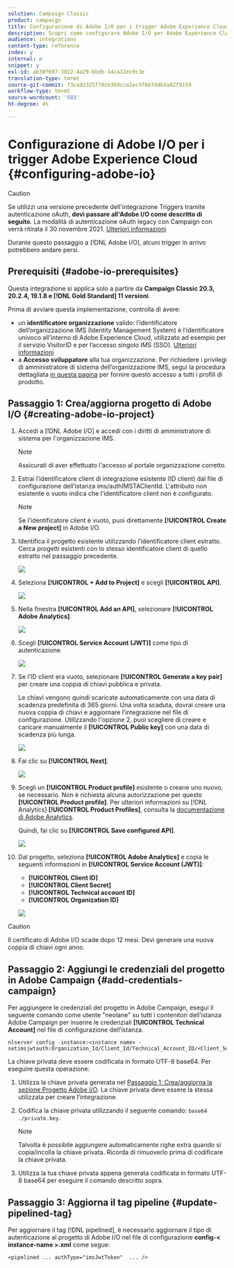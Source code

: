 ```yaml
---
solution: Campaign Classic
product: campaign
title: Configurazione di Adobe I/O per i trigger Adobe Experience Cloud
description: Scopri come configurare Adobe I/O per Adobe Experience Cloud Triggers
audience: integrations
content-type: reference
index: y
internal: n
snippet: y
exl-id: ab30f697-3022-4a29-bbdb-14ca12ec9c3e
translation-type: tm+mt
source-git-commit: f3ca92325f70cb3b9cca1ec5f6b7ddb5a02f9159
workflow-type: tm+mt
source-wordcount: '583'
ht-degree: 4%

---
```


# Configurazione di Adobe I/O per i trigger Adobe Experience Cloud {#configuring-adobe-io}

>[!CAUTION]
>
>Se utilizzi una versione precedente dell&#39;integrazione Triggers tramite autenticazione oAuth, **devi passare all&#39;Adobe I/O come descritto di seguito**. La modalità di autenticazione oAuth legacy con Campaign con verrà ritirata il 30 novembre 2021. [Ulteriori informazioni](https://experienceleaguecommunities.adobe.com/t5/adobe-analytics-discussions/adobe-analytics-legacy-api-end-of-life-notice/td-p/385411)
>
>Durante questo passaggio a [!DNL Adobe I/O], alcuni trigger in arrivo potrebbero andare persi.

## Prerequisiti {#adobe-io-prerequisites}

Questa integrazione si applica solo a partire da **Campaign Classic 20.3, 20.2.4, 19.1.8 e [!DNL Gold Standard] 11 versioni**.

Prima di avviare questa implementazione, controlla di avere:

* un **identificatore organizzazione** valido: l’identificatore dell’organizzazione IMS (Identity Management System) è l’identificatore univoco all’interno di Adobe Experience Cloud, utilizzato ad esempio per il servizio VisitorID e per l’accesso singolo IMS (SSO). [Ulteriori informazioni](https://experienceleague.adobe.com/docs/core-services/interface/manage-users-and-products/organizations.html)
* a **Accesso sviluppatore** alla tua organizzazione.  Per richiedere i privilegi di amministratore di sistema dell’organizzazione IMS, segui la procedura dettagliata [in questa pagina](https://helpx.adobe.com/enterprise/admin-guide.html/enterprise/using/manage-developers.ug.html) per fornire questo accesso a tutti i profili di prodotto.

## Passaggio 1: Crea/aggiorna progetto di Adobe I/O {#creating-adobe-io-project}

1. Accedi a [!DNL Adobe I/O] e accedi con i diritti di amministratore di sistema per l&#39;organizzazione IMS.

   >[!NOTE]
   >
   > Assicurati di aver effettuato l&#39;accesso al portale organizzazione corretto.

1. Estrai l’identificatore client di integrazione esistente (ID client) dal file di configurazione dell’istanza ims/authIMSTAClientId. L&#39;attributo non esistente o vuoto indica che l&#39;identificatore client non è configurato.

   >[!NOTE]
   >
   >Se l&#39;identificatore client è vuoto, puoi direttamente **[!UICONTROL Create a New project]** in Adobe I/O.

1. Identifica il progetto esistente utilizzando l’identificatore client estratto. Cerca progetti esistenti con lo stesso identificatore client di quello estratto nel passaggio precedente.

   ![](assets/do-not-localize/adobe_io_8.png)

1. Seleziona **[!UICONTROL + Add to Project]** e scegli **[!UICONTROL API]**.

   ![](assets/do-not-localize/adobe_io_1.png)

1. Nella finestra **[!UICONTROL Add an API]**, selezionare **[!UICONTROL Adobe Analytics]**.

   ![](assets/do-not-localize/adobe_io_2.png)

1. Scegli **[!UICONTROL Service Account (JWT)]** come tipo di autenticazione.

   ![](assets/do-not-localize/adobe_io_3.png)

1. Se l’ID client era vuoto, selezionare **[!UICONTROL Generate a key pair]** per creare una coppia di chiavi pubblica e privata.

   Le chiavi vengono quindi scaricate automaticamente con una data di scadenza predefinita di 365 giorni. Una volta scaduta, dovrai creare una nuova coppia di chiavi e aggiornare l’integrazione nel file di configurazione. Utilizzando l&#39;opzione 2, puoi scegliere di creare e caricare manualmente il **[!UICONTROL Public key]** con una data di scadenza più lunga.

   ![](assets/do-not-localize/adobe_io_4.png)

1. Fai clic su **[!UICONTROL Next]**.

   ![](assets/do-not-localize/adobe_io_5.png)

1. Scegli un **[!UICONTROL Product profile]** esistente o creane uno nuovo, se necessario. Non è richiesta alcuna autorizzazione per questo **[!UICONTROL Product profile]**. Per ulteriori informazioni su [!DNL Analytics] **[!UICONTROL Product Profiles]**, consulta la [documentazione di Adobe Analytics](https://experienceleague.adobe.com/docs/analytics/admin/admin-console/home.html#admin-console).

   Quindi, fai clic su **[!UICONTROL Save configured API]**.

   ![](assets/do-not-localize/adobe_io_6.png)

1. Dal progetto, seleziona **[!UICONTROL Adobe Analytics]** e copia le seguenti informazioni in **[!UICONTROL Service Account (JWT)]**:

   * **[!UICONTROL Client ID]**
   * **[!UICONTROL Client Secret]**
   * **[!UICONTROL Technical account ID]**
   * **[!UICONTROL Organization ID]**

   ![](assets/do-not-localize/adobe_io_7.png)

>[!CAUTION]
>
>Il certificato di Adobe I/O scade dopo 12 mesi. Devi generare una nuova coppia di chiavi ogni anno.

## Passaggio 2: Aggiungi le credenziali del progetto in Adobe Campaign {#add-credentials-campaign}

Per aggiungere le credenziali del progetto in Adobe Campaign, esegui il seguente comando come utente &quot;neolane&quot; su tutti i contenitori dell’istanza Adobe Campaign per inserire le credenziali **[!UICONTROL Technical Account]** nel file di configurazione dell’istanza.

```
nlserver config -instance:<instance name> -setimsjwtauth:Organization_Id/Client_Id/Technical_Account_ID/<Client_Secret>/<Base64_encoded_Private_Key>
```

La chiave privata deve essere codificata in formato UTF-8 base64. Per eseguire questa operazione:

1. Utilizza la chiave privata generata nel [Passaggio 1: Crea/aggiorna la sezione Progetto Adobe I/O](#creating-adobe-io-project). La chiave privata deve essere la stessa utilizzata per creare l’integrazione.

1. Codifica la chiave privata utilizzando il seguente comando: ```base64 ./private.key```.

   >[!NOTE]
   >
   >Talvolta è possibile aggiungere automaticamente righe extra quando si copia/incolla la chiave privata. Ricorda di rimuoverlo prima di codificare la chiave privata.

1. Utilizza la tua chiave privata appena generata codificata in formato UTF-8 base64 per eseguire il comando descritto sopra.

## Passaggio 3: Aggiorna il tag pipeline {#update-pipelined-tag}

Per aggiornare il tag [!DNL pipelined], è necessario aggiornare il tipo di autenticazione al progetto di Adobe I/O nel file di configurazione **config-&lt; instance-name >.xml** come segue:

```
<pipelined ... authType="imsJwtToken"  ... />
```
